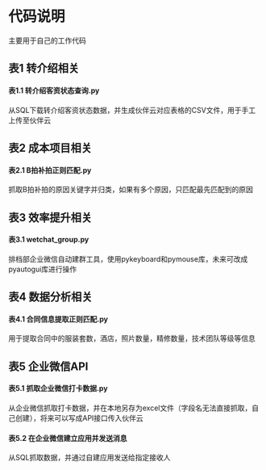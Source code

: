 # 代码说明
主要用于自己的工作代码

## 表1 转介绍相关
  #### 表1.1 转介绍客资状态查询.py
  从SQL下载转介绍客资状态数据，并生成伙伴云对应表格的CSV文件，用于手工上传至伙伴云

## 表2 成本项目相关
  #### 表2.1 B拍补拍正则匹配.py
  抓取B拍补拍的原因关键字并归类，如果有多个原因，只匹配最先匹配到的原因

## 表3 效率提升相关
  #### 表3.1 wetchat_group.py
  排档部企业微信自动建群工具，使用pykeyboard和pymouse库，未来可改成pyautogui库进行操作

## 表4 数据分析相关
  #### 表4.1 合同信息提取正则匹配.py
  用于提取合同中的服装套数，酒店，照片数量，精修数量，技术团队等级等信息

## 表5 企业微信API
  #### 表5.1 抓取企业微信打卡数据.py
  从企业微信抓取打卡数据，并在本地另存为excel文件（字段名无法直接抓取，自己创建），将来可以写成API接口传入伙伴云
  #### 表5.2 在企业微信建立应用并发送消息
  从SQL抓取数据，并通过自建应用发送给指定接收人
